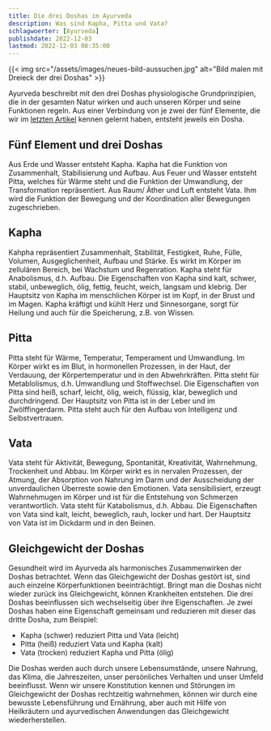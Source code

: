 ```yaml
---
title: Die drei Doshas im Ayurveda
description: Was sind Kapha, Pitta und Vata?
schlagwoerter: [Ayurveda]
publishdate: 2022-12-03
lastmod: 2022-12-03 08:35:00
---
```


{{< img src="/assets/images/neues-bild-aussuchen.jpg" alt="Bild malen mit Dreieck der drei Doshas" >}}

Ayurveda beschreibt mit den drei Doshas physiologische Grundprinzipien, die in der gesamten Natur wirken und auch unseren Körper und seine Funktionen regeln. Aus einer Verbindung von je zwei der fünf Elemente, die wir im [letzten Artikel][1] kennen gelernt haben, entsteht jeweils ein Dosha.


## Fünf Element und drei Doshas

Aus Erde und Wasser entsteht Kapha. Kapha hat die Funktion von Zusammenhalt, Stabilisierung und Aufbau. Aus Feuer und Wasser entsteht Pitta, welches für Wärme steht und die Funktion der Umwandlung, der Transformation repräsentiert. Aus Raum/ Äther und Luft entsteht Vata. Ihm wird die Funktion der Bewegung und der Koordination aller Bewegungen zugeschrieben.


## Kapha

Kahpha repräsentiert Zusammenhalt, Stabilität, Festigkeit, Ruhe, Fülle, Volumen, Ausgeglichenheit, Aufbau und Stärke. Es wirkt im Körper im zellulären Bereich, bei Wachstum und Regenration. Kapha steht für Anabolismus, d.h. Aufbau. Die Eigenschaften von Kapha sind kalt, schwer, stabil, unbeweglich, ölig, fettig, feucht, weich, langsam und klebrig. Der Hauptsitz von Kapha im menschlichen Körper ist im Kopf, in der Brust und im Magen. Kapha kräftigt und kühlt Herz und Sinnesorgane, sorgt für Heilung und auch für die Speicherung, z.B. von Wissen.


## Pitta

Pitta steht für Wärme, Temperatur, Temperament und Umwandlung. Im Körper wirkt es im Blut, in hormonellen Prozessen, in der Haut, der Verdauung, der Körpertemperatur und in den Abwehrkräften. Pitta steht für Metablolismus, d.h. Umwandlung und Stoffwechsel. Die Eigenschaften von Pitta sind heiß, scharf, leicht, ölig, weich, flüssig, klar, beweglich und durchdringend. Der Hauptsitz von Pitta ist in der Leber und im Zwölffingerdarm. Pitta steht auch für den Aufbau von Intelligenz und Selbstvertrauen.


## Vata

Vata steht für Aktivität, Bewegung, Spontanität, Kreativität, Wahrnehmung, Trockenheit und Abbau. Im Körper wirkt es in nervalen Prozessen, der Atmung, der Absorption von Nahrung im Darm und der Ausscheidung der unverdaulichen Überreste sowie den Emotionen. Vata sensibilisiert, erzeugt Wahrnehmugen im Körper und ist für die Entstehung von Schmerzen verantwortlich. Vata steht für Katabolismus, d.h. Abbau. Die Eigenschaften von Vata sind kalt, leicht, beweglich, rauh, locker und hart. Der Hauptsitz von Vata ist im Dickdarm und in den Beinen. 


## Gleichgewicht der Doshas

Gesundheit wird im Ayurveda als harmonisches Zusammenwirken der Doshas betrachtet. Wenn das Gleichgewicht der Doshas gestört ist, sind auch einzelne Körperfunktionen beeinträchtigt. Bringt man die Doshas nicht wieder zurück ins Gleichgewicht, können Krankheiten entstehen. Die drei Doshas beeinflussen sich wechselseitig über ihre Eigenschaften. Je zwei Doshas haben eine Eigenschaft gemeinsam und reduzieren mit dieser das dritte Dosha, zum Beispiel:
- Kapha (schwer) reduziert Pitta und Vata (leicht)
- Pitta (heiß) reduziert Vata und Kapha (kalt)
- Vata (trocken) reduziert Kapha und Pitta (ölig)

Die Doshas werden auch durch unsere Lebensumstände, unsere Nahrung, das Klima, die Jahreszeiten, unser persönliches Verhalten und unser Umfeld beeinflusst. Wenn wir unsere Konstitution kennen und Störungen im Gleichgewicht der Doshas rechtzeitig wahrnehmen, können wir durch eine bewusste Lebensführung und Ernährung, aber auch mit Hilfe von Heilkräutern und ayurvedischen Anwendungen das Gleichgewicht wiederherstellen.


[1]: /artikel/2022/die-5-elemente-im-ayurveda/
